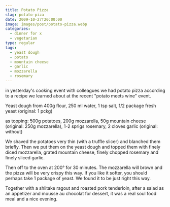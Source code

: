 ```yaml
---
title: Potato Pizza
slag: potato-piza
date: 2009-10-27T20:00:00
image: images/post/potato-pizza.webp
categories: 
  - dinner for x
  - vegetarian
type: regular
tags: 
  - yeast dough
  - potato
  - mountain cheese
  - garlic
  - mozzarella
  - rosemary
---
```


in yesterday's cooking event with colleagues we had potato pizza according to a recipe we learned about at the recent "potato meets wine" event.

Yeast dough from 400g flour, 250 ml water, 1 tsp salt, 1/2 package fresh yeast (original: 1 pckg)

as topping: 500g potatoes, 200g mozzarella, 50g mountain cheese (original: 250g mozzarella), 1-2 sprigs rosemary, 2 cloves garlic (original: without)

We shaved the potatoes very thin (with a truffle slicer) and blanched them briefly. Then we put them on the yeast dough and topped them with finely diced mozzarella, grated mountain cheese, finely chopped rosemary and finely sliced garlic.

Then off to the oven at 200° for 30 minutes. The mozzarella will brown and the pizza will be very crispy this way. If you like it softer, you should perhaps take 1 package of yeast. We found it to be just right this way.

Together with a shiitake ragout and roasted pork tenderloin, after a salad as an appetizer and mousse au chocolat for dessert, it was a real soul food meal and a nice evening.
